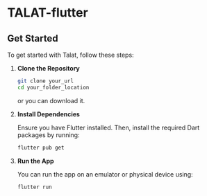 # TALAT-flutter

## Get Started

To get started with Talat, follow these steps:

1. **Clone the Repository**

   ```bash
   git clone your_url
   cd your_folder_location
   ```

   or you can download it.

2. **Install Dependencies**

   Ensure you have Flutter installed. Then, install the required Dart packages by running:

   ```bash
   flutter pub get
   ```

3. **Run the App**

   You can run the app on an emulator or physical device using:

   ```bash
   flutter run
   ```
